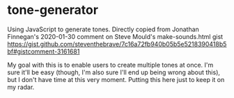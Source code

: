 # tone-generator
Using JavaScript to generate tones. Directly copied from Jonathan Finnegan's 2020-01-30 comment on Steve Mould's make-sounds.html gist
https://gist.github.com/steventhebrave/7c16a72fb940b05b5e5218390418b5bf#gistcomment-3161681

My goal with this is to enable users to create multiple tones at once. I'm sure it'll be easy (though, I'm also sure I'll end up being wrong about this), but I don't have time at this very moment. Putting this here just to keep it on my radar.
